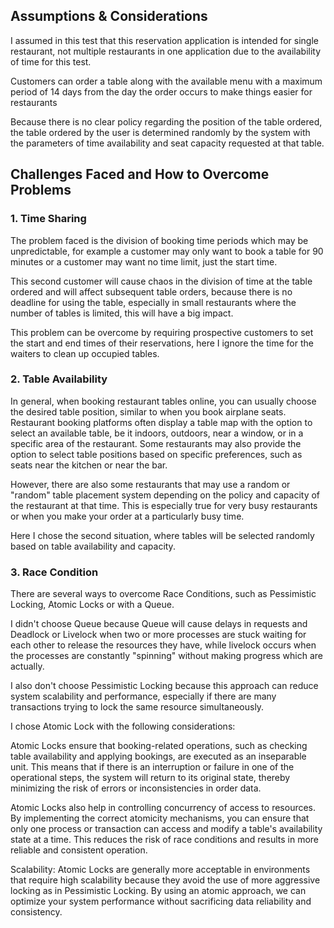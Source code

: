 
## Assumptions & Considerations

I assumed in this test that this reservation application is intended for
single restaurant, not multiple restaurants in one application due to the availability of time for this test.

Customers can order a table along with the available menu with a maximum period of 14 days from the day the order occurs to make things easier for restaurants

Because there is no clear policy regarding the position of the table ordered, the table ordered by the user is determined randomly by the system with the parameters of time
availability and seat capacity requested at that table.

## Challenges Faced and How to Overcome Problems

### 1. Time Sharing

The problem faced is the division of booking time periods which may be unpredictable, for example a customer may only want to book a table for 90 minutes or a customer may want no
time limit, just the start time.

This second customer will cause chaos in the division of time at the table ordered and will affect subsequent table orders, because there is no deadline for using the table,
especially in small restaurants where the number of tables is limited, this will have a big impact.

This problem can be overcome by requiring prospective customers to set the start and end times of their reservations, here I ignore the time for the waiters to clean up occupied
tables.

### 2. Table Availability

In general, when booking restaurant tables online, you can usually choose the desired table position, similar to when you book airplane seats. Restaurant booking platforms often
display a table map with the option to select an available table, be it indoors, outdoors, near a window, or in a specific area of the restaurant. Some restaurants may also provide
the option to select table positions based on specific preferences, such as seats near the kitchen or near the bar.

However, there are also some restaurants that may use a random or "random" table placement system depending on the policy and capacity of the restaurant at that time. This is
especially true for very busy restaurants or when you make your order at a particularly busy time.

Here I chose the second situation, where tables will be selected randomly based on table availability and capacity.

### 3. Race Condition

There are several ways to overcome Race Conditions, such as Pessimistic Locking, Atomic Locks or with a Queue.

I didn't choose Queue because Queue will cause delays in requests and Deadlock or Livelock when two or more processes are stuck waiting for each other to release the resources they
have, while livelock occurs when the processes are constantly "spinning" without making progress which are actually.

I also don't choose Pessimistic Locking because this approach can reduce system scalability and performance, especially if there are many transactions trying to lock the same
resource simultaneously.

I chose Atomic Lock with the following considerations:

Atomic Locks ensure that booking-related operations, such as checking table availability and applying bookings, are executed as an inseparable unit. This means that if there is an
interruption or failure in one of the operational steps, the system will return to its original state, thereby minimizing the risk of errors or inconsistencies in order data.

Atomic Locks also help in controlling concurrency of access to resources. By implementing the correct atomicity mechanisms, you can ensure that only one process or transaction can
access and modify a table's availability state at a time. This reduces the risk of race conditions and results in more reliable and consistent operation.

Scalability: Atomic Locks are generally more acceptable in environments that require high scalability because they avoid the use of more aggressive locking as in Pessimistic
Locking. By using an atomic approach, we can optimize your system performance without sacrificing data reliability and consistency.
